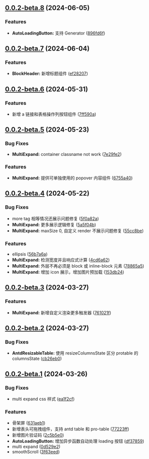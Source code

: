 ## [0.0.2-beta.8](https://github.com/wont-org/biz-ui/compare/v0.0.2-beta.7...v0.0.2-beta.8) (2024-06-05)

### Features

- **AutoLoadingButton:** 支持 Generator ([896fd6f](https://github.com/wont-org/biz-ui/commit/896fd6fa5f8b7a8730f41ab3cae9a483215981c0))

## [0.0.2-beta.7](https://github.com/wont-org/biz-ui/compare/v0.0.2-beta.6...v0.0.2-beta.7) (2024-06-04)

### Features

- **BlockHeader:** 新增标题组件 ([ef28207](https://github.com/wont-org/biz-ui/commit/ef2820750b25fb55bfb51b4ea501173ff6116d4d))

## [0.0.2-beta.6](https://github.com/wont-org/biz-ui/compare/v0.0.2-beta.5...v0.0.2-beta.6) (2024-05-31)

### Features

- 新增 a 链接和表格操作列按钮组件 ([7ff590a](https://github.com/wont-org/biz-ui/commit/7ff590a1328c4e39f9b49858486b10fb25cee8ad))

## [0.0.2-beta.5](https://github.com/wont-org/biz-ui/compare/v0.0.2-beta.4...v0.0.2-beta.5) (2024-05-23)

### Bug Fixes

- **MultiExpand:** container classname not work ([7e29fe2](https://github.com/wont-org/biz-ui/commit/7e29fe28869accdb58cf51ef0074ff805fee1fc5))

### Features

- **MultiExpand:** 提供可单独使用的 popover 内容组件 ([6755a40](https://github.com/wont-org/biz-ui/commit/6755a4036b5c674e9ca7f3dc83bf6845d010275e))

## [0.0.2-beta.4](https://github.com/wont-org/biz-ui/compare/v0.0.2-beta.3...v0.0.2-beta.4) (2024-05-22)

### Bug Fixes

- more tag 相等情况还展示问题修复 ([5f0a82a](https://github.com/wont-org/biz-ui/commit/5f0a82a8b8a5d89beb8945d17d93ac65ef45c217))
- **MultiExpand:** 更多展示逻辑修复 ([5a5f04b](https://github.com/wont-org/biz-ui/commit/5a5f04b367e63705bab2e6af1a597150b82fbbea))
- **MultiExpand:** maxSize 0, 自定义 render 不展示问题修复 ([55cc8be](https://github.com/wont-org/biz-ui/commit/55cc8be2efbf4215e3f3ebef84972bcf48634e4e))

### Features

- ellipsis ([56b7a6a](https://github.com/wont-org/biz-ui/commit/56b7a6a171afa45370766050670edc84088df674))
- **MultiExpand:** 检测宽度并且响应式计算 ([4cd6a62](https://github.com/wont-org/biz-ui/commit/4cd6a62c3a50ed70d2660d33d319952f55ba97c5))
- **MultiExpand:** 外层不再必须是 block 或 inline-block 元素 ([78865a5](https://github.com/wont-org/biz-ui/commit/78865a51a04bdeef23b6065e2968ea3b09ffe72c))
- **MultiExpand:** 增加 icon 展示，增加图片预加载 ([153db24](https://github.com/wont-org/biz-ui/commit/153db246cc9612a65ea2e6a752d639aad34ac092))

## [0.0.2-beta.3](https://github.com/wont-org/biz-ui/compare/v0.0.2-beta.2...v0.0.2-beta.3) (2024-03-27)

### Features

- **MultiExpand:** 新增自定义渲染更多触发器 ([761021f](https://github.com/wont-org/biz-ui/commit/761021f8236e050d4d372756679fca31859b0d4d))

## [0.0.2-beta.2](https://github.com/wont-org/biz-ui/compare/v0.0.2-beta.1...v0.0.2-beta.2) (2024-03-27)

### Bug Fixes

- **AntdResizableTable:** 使用 resizeColumnsState 区分 protable 的 columnsState ([cb26eb0](https://github.com/wont-org/biz-ui/commit/cb26eb0fcdc762f4f3365b0c6ebfc52052032dad))

## [0.0.2-beta.1](https://github.com/wont-org/biz-ui/compare/df378597de6ae0e6185b1c6759c41a7489df21d0...v0.0.2-beta.1) (2024-03-26)

### Bug Fixes

- multi expand css 样式 ([ea1f2cf](https://github.com/wont-org/biz-ui/commit/ea1f2cf53479a45e236414aafe28a84caea91256))

### Features

- 骨架屏 ([631aeb1](https://github.com/wont-org/biz-ui/commit/631aeb164392391b97488d06a2bda6c6b6c26f05))
- 新增表头可拖拽组件，支持 antd table 和 pro-table ([77223ff](https://github.com/wont-org/biz-ui/commit/77223ffa32eca223e2aa528577c05f7aa91988c5))
- 新增图片验证码 ([2c5b5e0](https://github.com/wont-org/biz-ui/commit/2c5b5e0cbc85feb8eb7477624af879c994283c2b))
- **AutoLoadingButton:** 增加异步函数自动处理 loading 按钮 ([df37859](https://github.com/wont-org/biz-ui/commit/df378597de6ae0e6185b1c6759c41a7489df21d0))
- multi expand ([0d529e2](https://github.com/wont-org/biz-ui/commit/0d529e2d58c4be0e066a0ca42eb3108f2dc128d1))
- smoothScroll ([3f63eed](https://github.com/wont-org/biz-ui/commit/3f63eedc0a1ce7a8f18e0e26f7008a26c1f01c2b))
